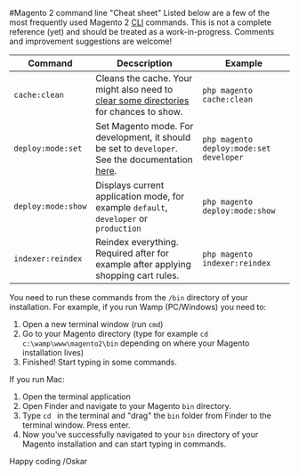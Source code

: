 #Magento 2 command line "Cheat sheet"
Listed below are a few of the most frequently used Magento 2 <a href="https://en.wikipedia.org/wiki/Command-line_interface">CLI</a> commands. This is not a complete reference (yet) and should be treated as a work-in-progress. Comments and improvement suggestions are welcome!

|Command|Decscription|Example|
|----|----|----|
|`cache:clean`|Cleans the cache. Your might also need to <a href="http://devdocs.magento.com/guides/v2.0/howdoi/php/php_clear-dirs.html">clear some directories</a> for chances to show.|`php magento cache:clean`|
|`deploy:mode:set`|Set Magento mode. For development, it should be set to `developer`. See the documentation <a href="http://devdocs.magento.com/guides/v2.0/config-guide/bootstrap/magento-modes.html">here</a>.|`php magento deploy:mode:set developer`|
|`deploy:mode:show`|Displays current application mode, for example `default`, `developer` or `production`|`php magento deploy:mode:show`|
|`indexer:reindex`|Reindex everything. Required after for example after applying shopping cart rules.|`php magento indexer:reindex`|

You need to run these commands from the `/bin` directory of your installation. For example, if you run Wamp (PC/Windows) you need to:

1. Open a new terminal window (run `cmd`)
2. Go to your Magento directory (type for example `cd c:\wamp\www\magento2\bin` depending on where your Magento installation lives)
3. Finished! Start typing in some commands.

If you run Mac:

1. Open the terminal application
2. Open Finder and navigate to your Magento `bin` directory.
3. Type `cd ` in the terminal and "drag" the `bin` folder from Finder to the terminal window. Press enter.
4. Now you've successfully navigated to your `bin` directory of your Magento installation and can start typing in commands.

Happy coding
/Oskar

